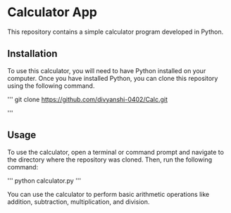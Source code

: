 # Calculator App

This repository contains a simple calculator program developed in Python.

## Installation

To use this calculator, you will need to have Python installed on your computer. Once you have installed Python, you can clone this repository using the following command. 

'''
git clone https://github.com/divyanshi-0402/Calc.git

'''
## Usage

To use the calculator, open a terminal or command prompt and navigate to the directory where the repository was cloned.
Then, run the following command:

'''
python calculator.py
'''

You can use the calculator to perform basic arithmetic operations like addition, subtraction, multiplication, and division. 

